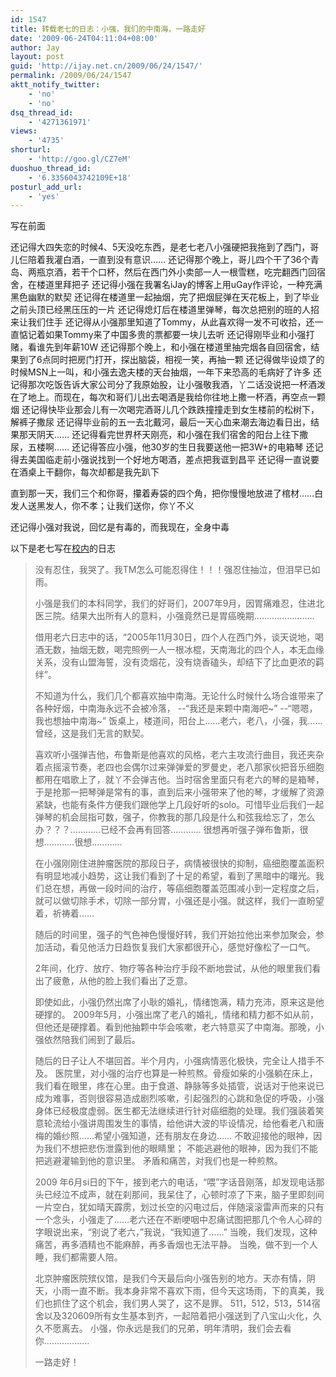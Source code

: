 ```yaml
---
id: 1547
title: 转载老七的日志：小强，我们的中南海，一路走好
date: '2009-06-24T04:11:04+08:00'
author: Jay
layout: post
guid: 'http://ijay.net.cn/2009/06/24/1547/'
permalink: /2009/06/24/1547
aktt_notify_twitter:
    - 'no'
    - 'no'
dsq_thread_id:
    - '4271361971'
views:
    - '4735'
shorturl:
    - 'http://goo.gl/CZ7eM'
duoshuo_thread_id:
    - '6.3356043742109E+18'
posturl_add_url:
    - 'yes'
---
```


写在前面

还记得大四失恋的时候4、5天没吃东西，是老七老八小强硬把我拖到了西门，哥儿仨陪着我灌白酒，一直到没有意识……
还记得那个晚上，哥儿四个干了36个青岛、两瓶京酒，若干个口杯，然后在西门外小卖部一人一根雪糕，吃完翻西门回宿舍，在楼道里拜把子
还记得小强在我署名iJay的博客上用uGay作评论，一种充满黑色幽默的默契
还记得在楼道里一起抽烟，完了把烟屁弹在天花板上，到了毕业之前头顶已经黑压压的一片
还记得熄灯后在楼道里弹琴，每次总把别的班的人招来让我们住手
还记得从小强那里知道了Tommy，从此喜欢得一发不可收拾，还一直惦记着如果Tommy来了中国多贵的票都要一块儿去听
还记得刚毕业和小强打赌，看谁先到年薪10W
还记得那个晚上，和小强在楼道里抽完烟各自回宿舍，结果到了6点同时把房门打开，探出脑袋，相视一笑，再抽一颗
还记得做毕设烦了的时候MSN上一叫，和小强去逸夫楼的天台抽烟，一年下来恐高的毛病好了许多
还记得那次吃饭告诉大家公司分了我原始股，让小强敬我酒，丫二话没说把一杯酒泼在了地上。而现在，每次和哥们儿出去喝酒是我给你往地上撒一杯酒，再空点一颗烟
还记得快毕业那会儿有一次喝完酒哥儿几个跌跌撞撞走到女生楼前的松树下，解裤子撒尿
还记得毕业前的五一去北戴河，最后一天心血来潮去海边看日出，结果那天阴天……
还记得看完世界杯天刚亮，和小强在我们宿舍的阳台上往下撒尿，五楼啊……
还记得答应小强，他30岁的生日我要送他一把3W+的电箱琴
还记得去美国临走前小强说找到一个好地方喝酒，差点把我诓到昌平
还记得一直说要在酒桌上干翻你，每次却都是我先趴下

直到那一天，我们三个和你哥，攥着寿袋的四个角，把你慢慢地放进了棺材……白发人送黑发人，你不孝；让我们送你，你丫不义

还记得小强对我说，回忆是有毒的，而我现在，全身中毒

以下是老七写在<a href="http://www.renren.com/Login.do?rf=r&amp;domain=renren.com&amp;origURL=http%3A%2F%2Fblog.renren.com%2Fblog%2F73868%2F394644609" target="_blank" rel="noopener">校内</a>的日志
<blockquote>没有忍住，我哭了。我TM怎么可能忍得住！！！强忍住抽泣，但泪早已如雨。

小强是我们的本科同学，我们的好哥们，2007年9月，因胃痛难忍，住进北医三院。结果大出所有人的意料，小强竟然已是胃癌晚期……………………

借用老六日志中的话，“2005年11月30日，四个人在西门外，谈天说地，喝酒无数，抽烟无数，喝完照例一人一根冰棍，天南海北的四个人，本无血缘关系，没有山盟海誓，没有烫烟花，没有烧香磕头，却结下了比血更浓的羁绊”。

不知道为什么，我们几个都喜欢抽中南海。无论什么时候什么场合谁带来了各种好烟，中南海永远不会被冷落，
--“我还是来颗中南海吧~”
--“嗯嗯，我也想抽中南海~”
饭桌上，楼道间，阳台上……老六，老八，小强，我……曾经，这是我们无言的默契。

喜欢听小强弹吉他，布鲁斯是他喜欢的风格，老六主攻流行曲目，我还夹杂着点摇滚节奏，老四也会偶尔过来弹弹爱的罗曼史，老八那家伙把音乐细胞都用在唱歌上了，就丫不会弹吉他。当时宿舍里面只有老六的琴的是箱琴，于是抢那一把琴弹是常有的事，直到后来小强带来了他的琴，才缓解了资源紧缺，也能有条件方便我们跟他学上几段好听的solo。可惜毕业后我们一起弹琴的机会屈指可数，强子，你教我的那几段是什么和弦我给忘了，怎么办？？？…………已经不会再有回答…………
很想再听强子弹布鲁斯，很想…………很想…………

在小强刚刚住进肿瘤医院的那段日子，病情被很快的抑制，癌细胞覆盖面积有明显地减小趋势，这让我们看到了十足的希望，看到了黑暗中的曙光。我们总在想，再做一段时间的治疗，等癌细胞覆盖范围减小到一定程度之后，就可以做切除手术，切除一部分胃，小强还是小强。就这样，我们一直盼望着，祈祷着……

随后的时间里，强子的气色神色慢慢好转，我们开始拉他出来参加聚会，参加活动，看见他活力日趋恢复我们大家都很开心，感觉好像松了一口气。

2年间，化疗、放疗、物疗等各种治疗手段不断地尝试，从他的眼里我们看出了疲惫，从他的脸上我们看出了乏意。

即使如此，小强仍然出席了小耿的婚礼，情绪饱满，精力充沛，原来这是他硬撑的。
2009年5月，小强出席了老八的婚礼，情绪和精力都不如从前，但他还是硬撑着。看到他抽颗中华会咳嗽，老六特意买了中南海。那晚，小强依然陪我们闹到了最后。

随后的日子让人不堪回首。半个月内，小强病情恶化极快，完全让人措手不及。
医院里，对小强的治疗也算是一种煎熬。骨瘦如柴的小强躺在床上，我们看在眼里，疼在心里。由于食道、静脉等多处插管，说话对于他来说已成为难事，否则很容易造成剧烈咳嗽，引起强烈的心跳和急促的呼吸，小强身体已经极度虚弱。医生都无法继续进行针对癌细胞的处理。我们强装着笑意轮流给小强讲周围发生的事情，给他讲大波的毕设情况，给他看老八和唐梅的婚纱照……希望小强知道，还有朋友在身边……
不敢迎接他的眼神，因为我们不想把悲伤泄露到他的眼睛里；
不能逃避他的眼神，因为我们不能把逃避灌输到他的意识里。
矛盾和痛苦，对我们也是一种煎熬。

2009 年6月si日的下午，接到老六的电话，“喂”字话音刚落，却发现电话那头已经泣不成声，就在刹那间，我呆住了，心顿时凉了下来，脑子里即刻间一片空白，犹如晴天霹雳，划过长空的闪电过后，伴随滚滚雷声而来的只有一个念头，小强走了……老六还在不断哽咽中忍痛试图把那几个令人心碎的字眼说出来，“别说了老六，”我说，“我知道了……”
当晚，我们发现，这种痛苦，再多酒精也不能麻醉，再多香烟也无法平静。
当晚，做不到一个人睡，我们都需要人陪。

北京肿瘤医院殡仪馆，是我们今天最后向小强告别的地方。天亦有情，阴天，小雨一直不断。我本身非常不喜欢下雨，但今天这场雨，下的真美，我们也抓住了这个机会，我们男人哭了，这不是罪。
511，512，513，514宿舍以及320609所有女生基本到齐，一起陪着把小强送到了八宝山火化，久久不愿离去。
小强，你永远是我们的兄弟，明年清明，我们会去看你………………

一路走好！</blockquote>
